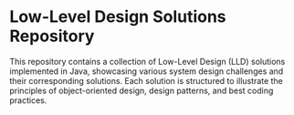 
# Low-Level Design Solutions Repository

This repository contains a collection of Low-Level Design (LLD) solutions implemented in Java, showcasing various system design challenges and their corresponding solutions. Each solution is structured to illustrate the principles of object-oriented design, design patterns, and best coding practices. 

